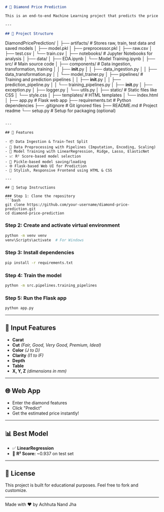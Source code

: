 ```markdown
# 💎 Diamond Price Prediction

This is an end-to-end Machine Learning project that predicts the price of a diamond based on features such as carat, cut, color, clarity, depth, and dimensions. It includes data preprocessing, model training, evaluation, and deployment via a Flask-based web app.

---

## 📁 Project Structure

```

DiamondPricePrediction/
│
├── artifacts/                  # Stores raw, train, test data and saved models
│   ├── model.pkl
│   ├── preprocessor.pkl
│   ├── raw\.csv
│   ├── test.csv
│   └── train.csv
│
├── notebooks/                  # Jupyter Notebooks for analysis
│   ├── data/
│   ├── EDA.ipynb
│   └── Model Training.ipynb
│
├── src/                        # Main source code
│   ├── components/             # Data ingestion, transformation, training
│   │   ├── **init**.py
│   │   ├── data\_ingestion.py
│   │   ├── data\_transformation.py
│   │   └── model\_trainer.py
│   ├── pipelines/              # Training and prediction pipelines
│   │   ├── **init**.py
│   │   ├── prediction\_pipeline.py
│   │   └── training\_pipelines.py
│   ├── **init**.py
│   ├── exception.py
│   ├── logger.py
│   └── utils.py
│
├── static/                     # Static files like CSS
│   └── style.css
│
├── templates/                  # HTML templates
│   └── index.html
│
├── app.py                      # Flask web app
├── requirements.txt            # Python dependencies
├── .gitignore                  # Git ignored files
├── README.md                   # Project readme
└── setup.py                    # Setup for packaging (optional)

````

---

## 🚀 Features

- 📦 Data Ingestion & Train-Test Split
- 🧹 Data Preprocessing with Pipelines (Imputation, Encoding, Scaling)
- 🤖 Model Training with LinearRegression, Ridge, Lasso, ElasticNet
- 📈 R² Score-based model selection
- 💾 Pickle-based model saving/loading
- 🌐 Flask-based Web UI for Prediction
- 🎨 Stylish, Responsive Frontend using HTML & CSS

---

## 🔧 Setup Instructions

### Step 1: Clone the repository
```bash
git clone https://github.com/your-username/diamond-price-prediction.git
cd diamond-price-prediction
````

### Step 2: Create and activate virtual environment

```bash
python -m venv venv
venv\Scripts\activate  # For Windows
```

### Step 3: Install dependencies

```bash
pip install -r requirements.txt
```

### Step 4: Train the model

```bash
python -m src.pipelines.training_pipelines
```

### Step 5: Run the Flask app

```bash
python app.py
```

---

## 🧪 Input Features

* **Carat**
* **Cut** *(Fair, Good, Very Good, Premium, Ideal)*
* **Color** *(J to D)*
* **Clarity** *(I1 to IF)*
* **Depth**
* **Table**
* **X, Y, Z** *(dimensions in mm)*

---

## 🌐 Web App

* Enter the diamond features
* Click "Predict"
* Get the estimated price instantly!

---

## 📊 Best Model

* ✅ **LinearRegression**
* 🎯 **R² Score:** \~0.937 on test set

---

## 📄 License

This project is built for educational purposes.
Feel free to fork and customize.

---

Made with ❤️ by Achhuta Nand Jha

```
